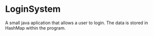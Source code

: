 # LoginSystem
A small java aplication that allows a user to login. The data is stored in HashMap within the program.
